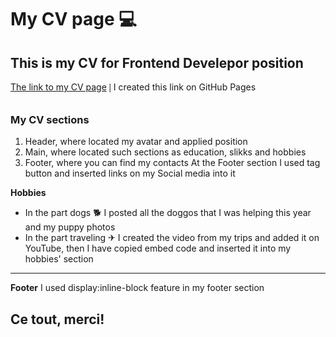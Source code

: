 # My CV page 💻
## This is my CV for Frontend Develepor position
<a href="https://vikamnv.github.io/CV/" target="_blank">The link to my CV page</a> 𑗅 I created this link on GitHub Pages
### My CV sections
1. Header, where located my avatar and applied position 
2. Main, where located such sections as education, slikks and hobbies
3. Footer, where you can find my contacts
At the Footer section I used tag button and inserted links on my Social media into it

**Hobbies**
- In the part dogs 🐕 I posted all the doggos that I was helping this year and my puppy photos
- In the part traveling ✈ I created the video from my trips and added it on YouTube, then I have copied embed code and inserted it into my hobbies' section
_________________ 
**Footer**
I used display:inline-block feature in my footer section
## Ce tout, merci!
